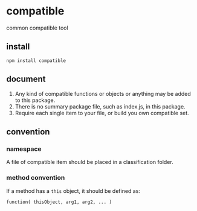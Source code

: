 # compatible

common compatible tool

## install

`npm install compatible`

## document

1. Any kind of compatible functions or objects or anything may be added to this package.
2. There is no summary package file, such as index.js, in this package.
3. Require each single item to your file, or build you own compatible set.

## convention

### namespace

A file of compatible item should be placed in a classification folder.

### method convention

If a method has a `this` object, it should be defined as:

`function( thisObject, arg1, arg2, ... )`

